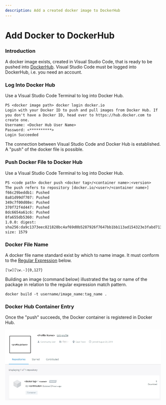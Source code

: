```yaml
---
description: Add a created docker image to DockerHub
---
```


# Add Docker to DockerHub

### Introduction

A docker image exists, created in Visual Studio Code, that is ready to be pushed into [DockerHub](https://cloud.docker.com).  Visual Studio Code must be logged into DockerHub, i.e. you need an account.

### Log Into Docker Hub

Use a Visual Studio Code Terminal to log into Docker Hub.

```text
PS <docker image path> docker login docker.io
Login with your Docker ID to push and pull images from Docker Hub. If you don't have a Docker ID, head over to https://hub.docker.com to create one.
Username: <Docker Hub User Name>
Password: <**********>
Login Succeeded
```

The connection between Visual Studio Code and Docker Hub is established.  A "push" of the docker file is possible.

### Push Docker File to Docker Hub

Use a Visual Studio Code Terminal to log into Docker Hub.

```text
PS <code path> docker push <docker tag>/<container name>:<version>
The push refers to repository [docker.io/<user>/<container name>]
f66c29beddb1: Pushed
8a81d99df707: Pushed
349c7f00d08e: Pushed
370f72f4d447: Pushed
8dc6654a61c6: Pushed
8fa655db5360: Pushed
1.0.0: digest: sha256:da9c1373eec821828bc4af69d0b5287926f7647bb1bb113ad154323e3fabd713 size: 1579
```

### Docker File Name

A docker file name standard exist by which to name image.  It must conform to the [Regular Expression](https://regex101.com/) below.

```text
[\w][\w.-]{0,127}
```

Building an image \(command below\) illustrated the tag or name of the package in relation to the regular expression match pattern.

```text
docker build -t username/image_name:tag_name .
```

### Docker Hub Container Entry

Once the "push" succeeds, the Docker container is registered in Docker Hub.

![Docker Hub Repository Listing](.gitbook/assets/docker-hub-container-entry.jpg)

